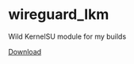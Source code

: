 # wireguard_lkm
Wild KernelSU module for my builds

[Download](https://raw.githubusercontent.com/TheWildJames/wild_kernelsu_module/refs/heads/main/module.zip)
